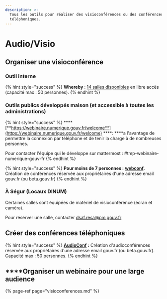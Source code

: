 ```yaml
---
description: >-
  Tous les outils pour réaliser des visioconférences ou des conférences
  téléphoniques.
---
```


# Audio/Visio

## **Organiser une visioconférence**

### Outil interne 

{% hint style="success" %}
**Whereby**  : [14 salles disponibles](https://pad.incubateur.net/BEG9CK3XRqWwf9WAtDb60g?view#) en libre accès \(capacité max : 50 personnes\). 
{% endhint %}

### Outils publics développés maison \(et accessible à toutes les administrations\)

{% hint style="success" %}
\*\*\*\*[**https://webinaire.numerique.gouv.fr/welcome**](https://webinaire.numerique.gouv.fr/welcome) ****: ****a l'avantage de permettre la connexion par téléphone et de tenir la charge à de nombreuses personnes.   
  
Pour contacter l'équipe qui le développe sur mattermost : \#tmp-webinaire-numerique-gouv-fr
{% endhint %}

{% hint style="success" %}
**Pour moins de 7 personnes :** [**webconf**](https://webconf.numerique.gouv.fr/)**.** Création de conférences réservée aux propriétaires d'une adresse email gouv.fr \(ou beta.gouv.fr\)
{% endhint %}

### **À Ségur \(Locaux DINUM\)**

Certaines salles sont équipées de matériel de visioconférence \(écran et caméra\). 

Pour réserver une salle, contacter [dsaf.resa@pm.gouv.fr](mailto:dsaf.resa@pm.gouv.fr)

## Créer des conférences téléphoniques

{% hint style="success" %}
[**AudioConf**](https://audioconf.numerique.gouv.fr/) **:** Création d'audioconférences réservée aux propriétaires d'une adresse email gouv.fr \(ou beta.gouv.fr\). Capacité max : 50 personnes.
{% endhint %}

## **​**Organiser un webinaire pour une large audience

{% page-ref page="visioconferences.md" %}

